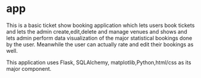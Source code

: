 # app

This is a basic ticket show booking application which lets users book tickets and lets the admin create,edit,delete and manage venues and shows and lets admin perform data visualization of the major statistical bookings done by the user. Meanwhile the user can actually rate and edit their bookings as well.

This application uses Flask, SQLAlchemy, matplotlib,Python,html/css as its major component.

